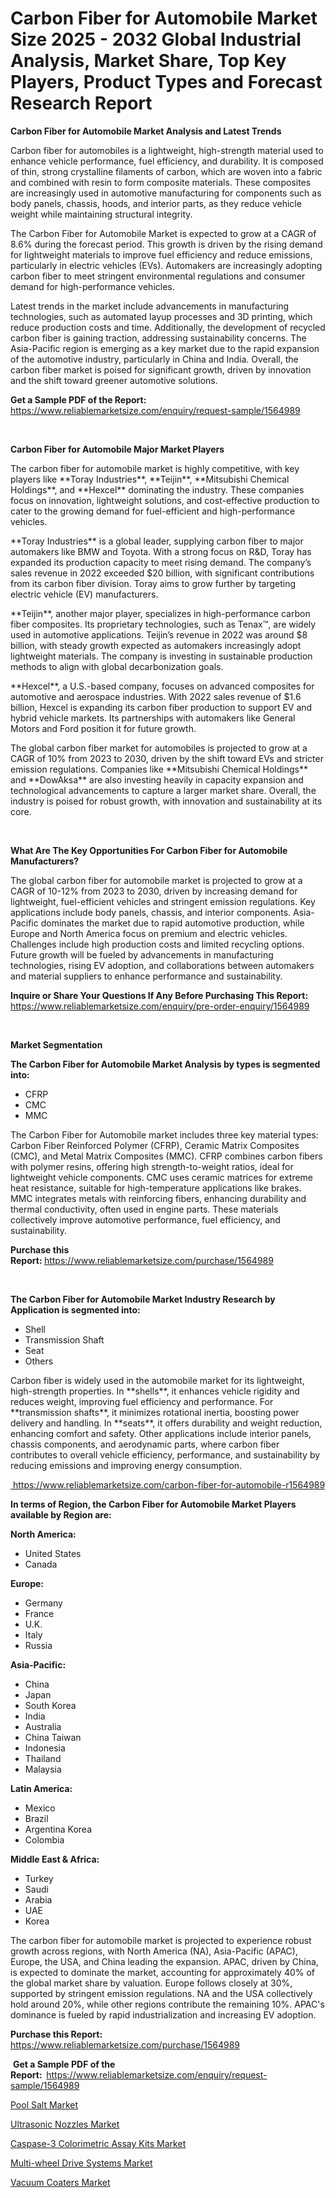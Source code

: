 <p><h1>Carbon Fiber for Automobile Market Size 2025 - 2032 Global Industrial Analysis, Market Share, Top Key Players, Product Types and Forecast Research Report</h1></p><p><strong>Carbon Fiber for Automobile Market Analysis and Latest Trends</strong></p>
<p><p>Carbon fiber for automobiles is a lightweight, high-strength material used to enhance vehicle performance, fuel efficiency, and durability. It is composed of thin, strong crystalline filaments of carbon, which are woven into a fabric and combined with resin to form composite materials. These composites are increasingly used in automotive manufacturing for components such as body panels, chassis, hoods, and interior parts, as they reduce vehicle weight while maintaining structural integrity.</p><p>The Carbon Fiber for Automobile Market is expected to grow at a CAGR of 8.6% during the forecast period. This growth is driven by the rising demand for lightweight materials to improve fuel efficiency and reduce emissions, particularly in electric vehicles (EVs). Automakers are increasingly adopting carbon fiber to meet stringent environmental regulations and consumer demand for high-performance vehicles.</p><p>Latest trends in the market include advancements in manufacturing technologies, such as automated layup processes and 3D printing, which reduce production costs and time. Additionally, the development of recycled carbon fiber is gaining traction, addressing sustainability concerns. The Asia-Pacific region is emerging as a key market due to the rapid expansion of the automotive industry, particularly in China and India. Overall, the carbon fiber market is poised for significant growth, driven by innovation and the shift toward greener automotive solutions.</p></p>
<p><strong>Get a Sample PDF of the Report:&nbsp;</strong> <a href="https://www.reliablemarketsize.com/enquiry/request-sample/1564989?utm_campaign=1898&utm_medium=2&utm_source=Github&utm_content=ia&utm_term=23012025&utm_id=carbon-fiber-for-automobile">https://www.reliablemarketsize.com/enquiry/request-sample/1564989</a></p>
<p>&nbsp;</p>
<p><strong>Carbon Fiber for Automobile Major Market Players</strong></p>
<p><p>The carbon fiber for automobile market is highly competitive, with key players like **Toray Industries**, **Teijin**, **Mitsubishi Chemical Holdings**, and **Hexcel** dominating the industry. These companies focus on innovation, lightweight solutions, and cost-effective production to cater to the growing demand for fuel-efficient and high-performance vehicles.</p><p>**Toray Industries** is a global leader, supplying carbon fiber to major automakers like BMW and Toyota. With a strong focus on R&D, Toray has expanded its production capacity to meet rising demand. The company’s sales revenue in 2022 exceeded $20 billion, with significant contributions from its carbon fiber division. Toray aims to grow further by targeting electric vehicle (EV) manufacturers.</p><p>**Teijin**, another major player, specializes in high-performance carbon fiber composites. Its proprietary technologies, such as Tenax™, are widely used in automotive applications. Teijin’s revenue in 2022 was around $8 billion, with steady growth expected as automakers increasingly adopt lightweight materials. The company is investing in sustainable production methods to align with global decarbonization goals.</p><p>**Hexcel**, a U.S.-based company, focuses on advanced composites for automotive and aerospace industries. With 2022 sales revenue of $1.6 billion, Hexcel is expanding its carbon fiber production to support EV and hybrid vehicle markets. Its partnerships with automakers like General Motors and Ford position it for future growth.</p><p>The global carbon fiber market for automobiles is projected to grow at a CAGR of 10% from 2023 to 2030, driven by the shift toward EVs and stricter emission regulations. Companies like **Mitsubishi Chemical Holdings** and **DowAksa** are also investing heavily in capacity expansion and technological advancements to capture a larger market share. Overall, the industry is poised for robust growth, with innovation and sustainability at its core.</p></p>
<p>&nbsp;</p>
<p><strong>What Are The Key Opportunities For Carbon Fiber for Automobile Manufacturers?</strong></p>
<p><p>The global carbon fiber for automobile market is projected to grow at a CAGR of 10-12% from 2023 to 2030, driven by increasing demand for lightweight, fuel-efficient vehicles and stringent emission regulations. Key applications include body panels, chassis, and interior components. Asia-Pacific dominates the market due to rapid automotive production, while Europe and North America focus on premium and electric vehicles. Challenges include high production costs and limited recycling options. Future growth will be fueled by advancements in manufacturing technologies, rising EV adoption, and collaborations between automakers and material suppliers to enhance performance and sustainability.</p></p>
<p><strong>Inquire or Share Your Questions If Any Before Purchasing This Report:</strong> <a href="https://www.reliablemarketsize.com/enquiry/pre-order-enquiry/1564989?utm_campaign=1898&utm_medium=2&utm_source=Github&utm_content=ia&utm_term=23012025&utm_id=carbon-fiber-for-automobile">https://www.reliablemarketsize.com/enquiry/pre-order-enquiry/1564989</a></p>
<p>&nbsp;</p>
<p><strong>Market Segmentation</strong></p>
<p><strong>The Carbon Fiber for Automobile Market Analysis by types is segmented into:</strong></p>
<p><ul><li>CFRP</li><li>CMC</li><li>MMC</li></ul></p>
<p><p>The Carbon Fiber for Automobile market includes three key material types: Carbon Fiber Reinforced Polymer (CFRP), Ceramic Matrix Composites (CMC), and Metal Matrix Composites (MMC). CFRP combines carbon fibers with polymer resins, offering high strength-to-weight ratios, ideal for lightweight vehicle components. CMC uses ceramic matrices for extreme heat resistance, suitable for high-temperature applications like brakes. MMC integrates metals with reinforcing fibers, enhancing durability and thermal conductivity, often used in engine parts. These materials collectively improve automotive performance, fuel efficiency, and sustainability.</p></p>
<p><strong>Purchase this Report:&nbsp;</strong><a href="https://www.reliablemarketsize.com/purchase/1564989?utm_campaign=1898&utm_medium=2&utm_source=Github&utm_content=ia&utm_term=23012025&utm_id=carbon-fiber-for-automobile">https://www.reliablemarketsize.com/purchase/1564989</a></p>
<p>&nbsp;</p>
<p><strong>The Carbon Fiber for Automobile Market Industry Research by Application is segmented into:</strong></p>
<p><ul><li>Shell</li><li>Transmission Shaft</li><li>Seat</li><li>Others</li></ul></p>
<p><p>Carbon fiber is widely used in the automobile market for its lightweight, high-strength properties. In **shells**, it enhances vehicle rigidity and reduces weight, improving fuel efficiency and performance. For **transmission shafts**, it minimizes rotational inertia, boosting power delivery and handling. In **seats**, it offers durability and weight reduction, enhancing comfort and safety. Other applications include interior panels, chassis components, and aerodynamic parts, where carbon fiber contributes to overall vehicle efficiency, performance, and sustainability by reducing emissions and improving energy consumption.</p></p>
<p><a href="https://www.reliablemarketsize.com/carbon-fiber-for-automobile-r1564989?utm_campaign=1898&utm_medium=2&utm_source=Github&utm_content=ia&utm_term=23012025&utm_id=carbon-fiber-for-automobile">&nbsp;https://www.reliablemarketsize.com/carbon-fiber-for-automobile-r1564989</a></p>
<p><strong>In terms of Region, the Carbon Fiber for Automobile Market Players available by Region are:</strong></p>
<p>
    <p> <strong> North America: </strong>
        <ul>
            <li>United States</li>
            <li>Canada</li>
        </ul>
        </p> 
    <p> <strong> Europe: </strong>
        <ul>
            <li>Germany</li>
            <li>France</li>
            <li>U.K.</li>
            <li>Italy</li>
            <li>Russia</li>
        </ul>
        </p> 
    <p> <strong> Asia-Pacific: </strong>
        <ul>
            <li>China</li>
            <li>Japan</li>
            <li>South Korea</li>
            <li>India</li>
            <li>Australia</li>
            <li>China Taiwan</li>
            <li>Indonesia</li>
            <li>Thailand</li>
            <li>Malaysia</li>
        </ul>
        </p> 
    <p> <strong> Latin America: </strong>
        <ul>
            <li>Mexico</li>
            <li>Brazil</li>
            <li>Argentina Korea</li>
            <li>Colombia</li>
        </ul>
        </p> 
    <p> <strong> Middle East & Africa: </strong>
        <ul>
            <li>Turkey</li>
            <li>Saudi</li>
            <li>Arabia</li>
            <li>UAE</li>
            <li>Korea</li>
        </ul>
    </p>
    </p>
<p><p>The carbon fiber for automobile market is projected to experience robust growth across regions, with North America (NA), Asia-Pacific (APAC), Europe, the USA, and China leading the expansion. APAC, driven by China, is expected to dominate the market, accounting for approximately 40% of the global market share by valuation. Europe follows closely at 30%, supported by stringent emission regulations. NA and the USA collectively hold around 20%, while other regions contribute the remaining 10%. APAC's dominance is fueled by rapid industrialization and increasing EV adoption.</p></p>
<p><strong>Purchase this Report: </strong><a href="https://www.reliablemarketsize.com/purchase/1564989?utm_campaign=1898&utm_medium=2&utm_source=Github&utm_content=ia&utm_term=23012025&utm_id=carbon-fiber-for-automobile">https://www.reliablemarketsize.com/purchase/1564989</a></p>
<p>&nbsp;<strong>Get a Sample PDF of the Report:&nbsp;&nbsp;</strong><a href="https://www.reliablemarketsize.com/enquiry/request-sample/1564989?utm_campaign=1898&utm_medium=2&utm_source=Github&utm_content=ia&utm_term=23012025&utm_id=carbon-fiber-for-automobile">https://www.reliablemarketsize.com/enquiry/request-sample/1564989</a></p>
<p><strong></strong></p>
<p><p><a href="https://www.linkedin.com/pulse/pool-salt-industry-projections-market-revenue-107-cagr-from-v1wfe?utm_campaign=1898&utm_medium=2&utm_source=Github&utm_content=ia&utm_term=23012025&utm_id=carbon-fiber-for-automobile">Pool Salt Market</a></p><p><a href="https://www.linkedin.com/pulse/ultrasonic-nozzles-market-evaluation-leading-players-organization-usd2c?utm_campaign=1898&utm_medium=2&utm_source=Github&utm_content=ia&utm_term=23012025&utm_id=carbon-fiber-for-automobile">Ultrasonic Nozzles Market</a></p><p><a href="https://www.linkedin.com/pulse/analysis-global-caspase-3-colorimetric-assay-kits-market-ap0uf?utm_campaign=1898&utm_medium=2&utm_source=Github&utm_content=ia&utm_term=23012025&utm_id=carbon-fiber-for-automobile">Caspase-3 Colorimetric Assay Kits Market</a></p><p><a href="https://github.com/Chiragrp22/Market-Research-Report-List-7/blob/main/multi-wheel-drive-systems-market.md?utm_campaign=1898&utm_medium=2&utm_source=Github&utm_content=ia&utm_term=23012025&utm_id=carbon-fiber-for-automobile">Multi-wheel Drive Systems Market</a></p><p><a href="https://www.linkedin.com/pulse/projected-growth-vacuum-coaters-market-key-forces-staggering-afjmc?utm_campaign=1898&utm_medium=2&utm_source=Github&utm_content=ia&utm_term=23012025&utm_id=carbon-fiber-for-automobile">Vacuum Coaters Market</a></p></p>